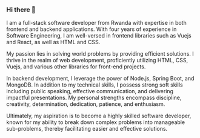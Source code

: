 ### Hi there 👋

I am a full-stack software developer from Rwanda with expertise in both frontend and backend applications. With four years of experience in Software Engineering, I am well-versed in frontend libraries such as Vuejs and React, as well as HTML and CSS.

My passion lies in solving world problems by providing efficient solutions. I thrive in the realm of web development, proficiently utilizing HTML, CSS, Vuejs, and various other libraries for front-end projects. 

In backend development, I leverage the power of Node.js, Spring Boot, and MongoDB.
In addition to my technical skills, I possess strong soft skills including public speaking, effective communication, and delivering impactful presentations. My personal strengths encompass discipline, creativity, determination, dedication, patience, and enthusiasm.

Ultimately, my aspiration is to become a highly skilled software developer, known for my ability to break down complex problems into manageable sub-problems, thereby facilitating easier and effective solutions.


